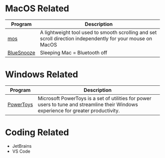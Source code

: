 # MacOS Related

| Program | Description |
| --- | --- |
| [mos](https://mos.caldis.me/) | A lightweight tool used to smooth scrolling and set scroll direction independently for your mouse on MacOS |
| [BlueSnooze](https://github.com/odlp/bluesnooze) | Sleeping Mac = Bluetooth off |


# Windows Related
| Program | Description |
| --- | --- |
|[PowerToys](https://docs.microsoft.com/en-us/windows/powertoys/)|Microsoft PowerToys is a set of utilities for power users to tune and streamline their Windows experience for greater productivity.|

# Coding Related
- JetBrains
- VS Code
